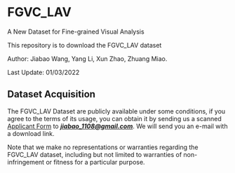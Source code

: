 # FGVC_LAV
A New Dataset for Fine-grained Visual Analysis

This repository is to download the FGVC_LAV dataset

Author: Jiabao Wang, Yang Li, Xun Zhao, Zhuang Miao.

Last Update: 01/03/2022

## Dataset Acquisition

The FGVC_LAV Dataset are publicly available under some conditions, if you agree to the terms of its usage, you can obtain it by sending us a scanned [Applicant Form](https://github.com/boa2004plaust/FGVC_LAV/blob/main/Application_Form.docx) to ***jiabao_1108@gmail.com***. We will send you an e-mail with a download link.

Note that we make no representations or warranties regarding the FGVC_LAV dataset, including but not limited to warranties of non-infringement or fitness for a particular purpose.
